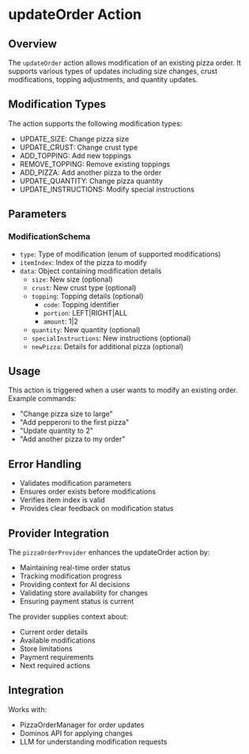 # updateOrder Action

## Overview
The `updateOrder` action allows modification of an existing pizza order. It supports various types of updates including size changes, crust modifications, topping adjustments, and quantity updates.

## Modification Types
The action supports the following modification types:
- UPDATE_SIZE: Change pizza size
- UPDATE_CRUST: Change crust type
- ADD_TOPPING: Add new toppings
- REMOVE_TOPPING: Remove existing toppings
- ADD_PIZZA: Add another pizza to the order
- UPDATE_QUANTITY: Change pizza quantity
- UPDATE_INSTRUCTIONS: Modify special instructions

## Parameters
### ModificationSchema
- `type`: Type of modification (enum of supported modifications)
- `itemIndex`: Index of the pizza to modify
- `data`: Object containing modification details
  - `size`: New size (optional)
  - `crust`: New crust type (optional)
  - `topping`: Topping details (optional)
    - `code`: Topping identifier
    - `portion`: LEFT|RIGHT|ALL
    - `amount`: 1|2
  - `quantity`: New quantity (optional)
  - `specialInstructions`: New instructions (optional)
  - `newPizza`: Details for additional pizza (optional)

## Usage
This action is triggered when a user wants to modify an existing order. Example commands:
- "Change pizza size to large"
- "Add pepperoni to the first pizza"
- "Update quantity to 2"
- "Add another pizza to my order"

## Error Handling
- Validates modification parameters
- Ensures order exists before modifications
- Verifies item index is valid
- Provides clear feedback on modification status

## Provider Integration
The `pizzaOrderProvider` enhances the updateOrder action by:
- Maintaining real-time order status
- Tracking modification progress
- Providing context for AI decisions
- Validating store availability for changes
- Ensuring payment status is current

The provider supplies context about:
- Current order details
- Available modifications
- Store limitations
- Payment requirements
- Next required actions

## Integration
Works with:
- PizzaOrderManager for order updates
- Dominos API for applying changes
- LLM for understanding modification requests
